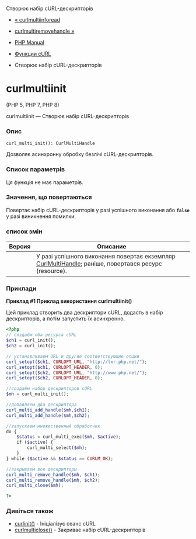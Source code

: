 Створює набір cURL-дескрипторів

-   [« curlmultiinforead](function.curl-multi-info-read.html)
    
-   [curlmultiremovehandle »](function.curl-multi-remove-handle.html)
    
-   [PHP Manual](index.html)
    
-   [Функции cURL](ref.curl.html)
    
-   Створює набір cURL-дескрипторів
    

# curlmultiinit

(PHP 5, PHP 7, PHP 8)

curlmultiinit — Створює набір cURL-дескрипторів

### Опис

```methodsynopsis
curl_multi_init(): CurlMultiHandle
```

Дозволяє асинхронну обробку безлічі cURL-дескрипторів.

### Список параметрів

Ця функція не має параметрів.

### Значення, що повертаються

Повертає набір cURL-дескрипторів у разі успішного виконання або **`false`** у разі виникнення помилки.

### список змін

| Версия | Описание                                                                                                                           |
|--------|------------------------------------------------------------------------------------------------------------------------------------|
|        | У разі успішного виконання повертає екземпляр [CurlMultiHandle](class.curlmultihandle.html); раніше, повертався ресурс (resource). |

### Приклади

**Приклад #1 Приклад використання **curlmultiinit()****

Цей приклад створить два дескриптори cURL, додасть в набір дескрипторів, а потім запустить їх асинхронно.

```php
<?php
// создаём оба ресурса cURL
$ch1 = curl_init();
$ch2 = curl_init();

// устанавливаем URL и другие соответствующие опции
curl_setopt($ch1, CURLOPT_URL, "http://lxr.php.net/");
curl_setopt($ch1, CURLOPT_HEADER, 0);
curl_setopt($ch2, CURLOPT_URL, "http://www.php.net/");
curl_setopt($ch2, CURLOPT_HEADER, 0);

//создаём набор дескрипторов cURL
$mh = curl_multi_init();

//добавляем два дескриптора
curl_multi_add_handle($mh,$ch1);
curl_multi_add_handle($mh,$ch2);

//запускаем множественный обработчик
do {
    $status = curl_multi_exec($mh, $active);
    if ($active) {
        curl_multi_select($mh);
    }
} while ($active && $status == CURLM_OK);

//закрываем все дескрипторы
curl_multi_remove_handle($mh, $ch1);
curl_multi_remove_handle($mh, $ch2);
curl_multi_close($mh);

?>
```

### Дивіться також

-   [curlinit()](function.curl-init.html) - Ініціалізує сеанс cURL
-   [curlmulticlose()](function.curl-multi-close.html) - Закриває набір cURL-дескрипторів